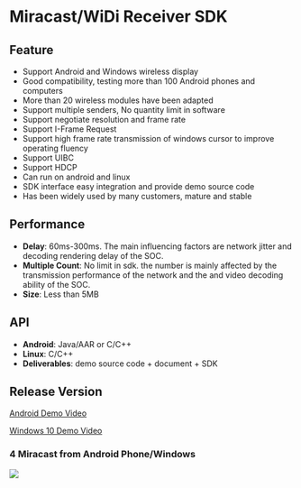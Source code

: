 # Miracast/WiDi Receiver SDK  

## Feature

* Support Android and Windows wireless display  
* Good compatibility, testing more than 100 Android phones and computers
* More than 20 wireless modules have been adapted
* Support multiple senders, No quantity limit in software
* Support negotiate resolution and frame rate
* Support I-Frame Request
* Support high frame rate transmission of windows cursor to improve operating fluency
* Support UIBC
* Support HDCP
* Can run on android and linux
* SDK interface easy integration and provide demo source code
* Has been widely used by many customers, mature and stable

## Performance

* **Delay**: 60ms-300ms. The main influencing factors are network jitter and decoding rendering delay of the SOC.
* **Multiple Count**: No limit in sdk. the number  is mainly affected by the transmission performance of the network and the and video decoding ability of the SOC.
* **Size**: Less than 5MB

## API

* **Android**: Java/AAR or C/C++
* **Linux**: C/C++
* **Deliverables**: demo source code + document + SDK

## Release Version 

[Android Demo Video](https://youtu.be/a2p8lRKjv3k)

[Windows 10 Demo Video](https://youtu.be/TMy0mwlwAWY)

### 4 Miracast from Android Phone/Windows
![](https://github.com/WirelessPresentation/WirelessDisplay-SDK/blob/main/zimg/miracast-4.jpg)

